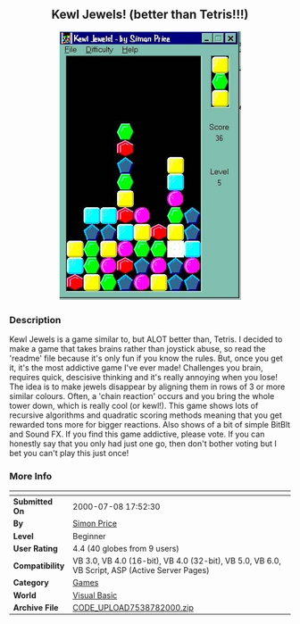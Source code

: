 ﻿<div align="center">

## Kewl Jewels\! \(better than Tetris\!\!\!\)

<img src="PIC200078136192324.JPG">
</div>

### Description

Kewl Jewels is a game similar to, but ALOT better than, Tetris. I decided to make a game that takes brains rather than joystick abuse, so read the 'readme' file because it's only fun if you know the rules. But, once you get it, it's the most addictive game I've ever made! Challenges you brain, requires quick, descisive thinking and it's really annoying when you lose! The idea is to make jewels disappear by aligning them in rows of 3 or more similar colours. Often, a 'chain reaction' occurs and you bring the whole tower down, which is really cool (or kewl!). This game shows lots of recursive algorithms and quadratic scoring methods meaning that you get rewarded tons more for bigger reactions. Also shows of a bit of simple BitBlt and Sound FX. If you find this game addictive, please vote. If you can honestly say that you only had just one go, then don't bother voting but I bet you can't play this just once!
 
### More Info
 


<span>             |<span>
---                |---
**Submitted On**   |2000-07-08 17:52:30
**By**             |[Simon Price](https://github.com/Planet-Source-Code/PSCIndex/blob/master/ByAuthor/simon-price.md)
**Level**          |Beginner
**User Rating**    |4.4 (40 globes from 9 users)
**Compatibility**  |VB 3\.0, VB 4\.0 \(16\-bit\), VB 4\.0 \(32\-bit\), VB 5\.0, VB 6\.0, VB Script, ASP \(Active Server Pages\) 
**Category**       |[Games](https://github.com/Planet-Source-Code/PSCIndex/blob/master/ByCategory/games__1-38.md)
**World**          |[Visual Basic](https://github.com/Planet-Source-Code/PSCIndex/blob/master/ByWorld/visual-basic.md)
**Archive File**   |[CODE\_UPLOAD7538782000\.zip](https://github.com/Planet-Source-Code/simon-price-kewl-jewels-better-than-tetris__1-9599/archive/master.zip)








